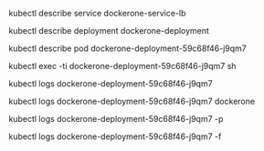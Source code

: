 kubectl describe service dockerone-service-lb

kubectl describe deployment dockerone-deployment

kubectl describe pod dockerone-deployment-59c68f46-j9qm7

kubectl exec -ti dockerone-deployment-59c68f46-j9qm7 sh

kubectl logs dockerone-deployment-59c68f46-j9qm7

kubectl logs dockerone-deployment-59c68f46-j9qm7 dockerone

kubectl logs dockerone-deployment-59c68f46-j9qm7 -p

kubectl logs dockerone-deployment-59c68f46-j9qm7 -f

